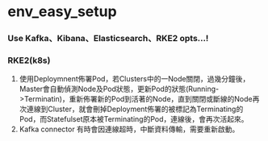 # env_easy_setup


### Use Kafka、Kibana、Elasticsearch、RKE2 opts...!

### RKE2(k8s)
1. 使用Deploymnent佈署Pod，若Clusters中的一Node關閉，過幾分鐘後，Master會自動偵測Node及Pod狀態，更新Pod的狀態(Running->Terminatin)，重新佈署新的Pod到活著的Node，直到關閉或斷線的Node再次連線到Cluster，就會刪掉Deployment佈署的被標記為Terminating的Pod，而Statefulset原本被Terminating的Pod，連線後，會再次活起來。
2. Kafka connector 有時會因連線超時，中斷資料傳輸，需要重新啟動。
